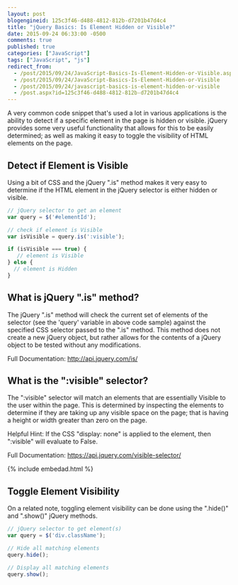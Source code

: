 ```yaml
---
layout: post
blogengineid: 125c3f46-d488-4812-812b-d7201b47d4c4
title: "jQuery Basics: Is Element Hidden or Visible?"
date: 2015-09-24 06:33:00 -0500
comments: true
published: true
categories: ["JavaScript"]
tags: ["JavaScript", "js"]
redirect_from: 
  - /post/2015/09/24/JavaScript-Basics-Is-Element-Hidden-or-Visible.aspx
  - /post/2015/09/24/JavaScript-Basics-Is-Element-Hidden-or-Visible
  - /post/2015/09/24/javascript-basics-is-element-hidden-or-visible
  - /post.aspx?id=125c3f46-d488-4812-812b-d7201b47d4c4
---
```

<!-- more -->

A very common code snippet that's used a lot in various applications is the ability to detect if a specific element in the page is hidden or visible. jQuery provides some very useful functionality that allows for this to be easily determined; as well as making it easy to toggle the visibility of HTML elements on the page.

## Detect if Element is Visible

Using a bit of CSS and the jQuery ".is" method makes it very easy to determine if the HTML element in the jQuery selector is either hidden or visible.

```js
// jQuery selector to get an element
var query = $('#elementId');

// check if element is Visible
var isVisible = query.is(':visible');

if (isVisible === true) {
   // element is Visible
} else {
  // element is Hidden
}
```

## What is jQuery ".is" method?

The jQuery ".is" method will check the current set of elements of the selector (see the 'query' variable in above code sample) against the specified CSS selector passed to the ".is" method. This method does not create a new jQuery object, but rather allows for the contents of a jQuery object to be tested without any modifications.

Full Documentation: <a href="http://api.jquery.com/is/" target="_blank">http://api.jquery.com/is/</a>

## What is the ":visible" selector?

The ":visible" selector will match an elements that are essentially Visible to the user within the page. This is determined by inspecting the elements to determine if they are taking up any visible space on the page; that is having a height or width greater than zero on the page.

Helpful Hint: If the CSS "display: none" is applied to the element, then ":visible" will evaluate to False.

Full Documentation: <a href="https://api.jquery.com/visible-selector/" target="_blank">https://api.jquery.com/visible-selector/</a>

{% include embedad.html %}

## Toggle Element Visibility

On a related note, toggling element visibility can be done using the ".hide()" and ".show()" jQuery methods.

```js
// jQuery selector to get element(s)
var query = $('div.className');

// Hide all matching elements
query.hide();

// Display all matching elements
query.show();
```
